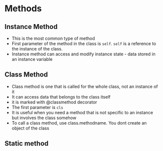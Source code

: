 # Methods

## Instance Method
- This is the most common type of method
- First parameter of the method in the class is `self`. `self` is a reference to the instance of the class. 
- Instance method can access and modify instance state  - data stored in an instance variable
## Class Method
- Class method is one that is called for the whole class, not an instance of it
- It can access data that belongs to the class itself
- it is marked with @classmethod decorator
- The first parameter is `cls`
- It is useful when you need a method that is not specific to an instance but involves the class somehow
- To call a class method, use class.methodname. You dont create an object of the class

## Static method

